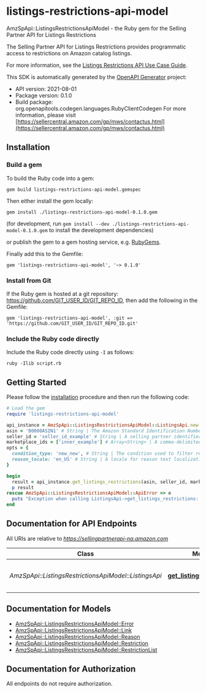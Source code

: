 # listings-restrictions-api-model

AmzSpApi::ListingsRestrictionsApiModel - the Ruby gem for the Selling Partner API for Listings Restrictions

The Selling Partner API for Listings Restrictions provides programmatic access to restrictions on Amazon catalog listings.

For more information, see the [Listings Restrictions API Use Case Guide](doc:listings-restrictions-api-v2021-08-01-use-case-guide).

This SDK is automatically generated by the [OpenAPI Generator](https://openapi-generator.tech) project:

- API version: 2021-08-01
- Package version: 0.1.0
- Build package: org.openapitools.codegen.languages.RubyClientCodegen
For more information, please visit [https://sellercentral.amazon.com/gp/mws/contactus.html](https://sellercentral.amazon.com/gp/mws/contactus.html)

## Installation

### Build a gem

To build the Ruby code into a gem:

```shell
gem build listings-restrictions-api-model.gemspec
```

Then either install the gem locally:

```shell
gem install ./listings-restrictions-api-model-0.1.0.gem
```

(for development, run `gem install --dev ./listings-restrictions-api-model-0.1.0.gem` to install the development dependencies)

or publish the gem to a gem hosting service, e.g. [RubyGems](https://rubygems.org/).

Finally add this to the Gemfile:

    gem 'listings-restrictions-api-model', '~> 0.1.0'

### Install from Git

If the Ruby gem is hosted at a git repository: https://github.com/GIT_USER_ID/GIT_REPO_ID, then add the following in the Gemfile:

    gem 'listings-restrictions-api-model', :git => 'https://github.com/GIT_USER_ID/GIT_REPO_ID.git'

### Include the Ruby code directly

Include the Ruby code directly using `-I` as follows:

```shell
ruby -Ilib script.rb
```

## Getting Started

Please follow the [installation](#installation) procedure and then run the following code:

```ruby
# Load the gem
require 'listings-restrictions-api-model'

api_instance = AmzSpApi::ListingsRestrictionsApiModel::ListingsApi.new
asin = 'B0000ASIN1' # String | The Amazon Standard Identification Number (ASIN) of the item.
seller_id = 'seller_id_example' # String | A selling partner identifier, such as a merchant account.
marketplace_ids = ['inner_example'] # Array<String> | A comma-delimited list of Amazon marketplace identifiers for the request.
opts = {
  condition_type: 'new_new', # String | The condition used to filter restrictions.
  reason_locale: 'en_US' # String | A locale for reason text localization. When not provided, the default language code of the first marketplace is used. Examples: \"en_US\", \"fr_CA\", \"fr_FR\". Localized messages default to \"en_US\" when a localization is not available in the specified locale.
}

begin
  result = api_instance.get_listings_restrictions(asin, seller_id, marketplace_ids, opts)
  p result
rescue AmzSpApi::ListingsRestrictionsApiModel::ApiError => e
  puts "Exception when calling ListingsApi->get_listings_restrictions: #{e}"
end

```

## Documentation for API Endpoints

All URIs are relative to *https://sellingpartnerapi-na.amazon.com*

Class | Method | HTTP request | Description
------------ | ------------- | ------------- | -------------
*AmzSpApi::ListingsRestrictionsApiModel::ListingsApi* | [**get_listings_restrictions**](docs/ListingsApi.md#get_listings_restrictions) | **GET** /listings/2021-08-01/restrictions | 


## Documentation for Models

 - [AmzSpApi::ListingsRestrictionsApiModel::Error](docs/Error.md)
 - [AmzSpApi::ListingsRestrictionsApiModel::Link](docs/Link.md)
 - [AmzSpApi::ListingsRestrictionsApiModel::Reason](docs/Reason.md)
 - [AmzSpApi::ListingsRestrictionsApiModel::Restriction](docs/Restriction.md)
 - [AmzSpApi::ListingsRestrictionsApiModel::RestrictionList](docs/RestrictionList.md)


## Documentation for Authorization

 All endpoints do not require authorization.

